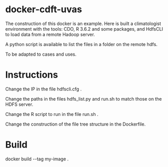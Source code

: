 # docker-cdft-uvas

The construction of this docker is an example. Here is built a climatologist environment with the tools: CDO, R 3.6.2 and some packages, and HdfsCLI to load data from a remote Hadoop server. 

A python script is available to list the files in a folder on the remote hdfs.

To be adapted to cases and uses.


# Instructions

Change the IP in the file hdfscli.cfg .

Change the paths in the files hdfs_list.py and run.sh to match those on the HDFS server.

Change the R script to run in the file run.sh .

Change the construction of the file tree structure in the Dockerfile.


# Build

docker build --tag my-image .
